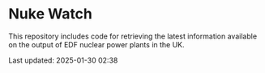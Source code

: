 # Nuke Watch

This repository includes code for retrieving the latest information available on the output of EDF nuclear power plants in the UK.

Last updated: 2025-01-30 02:38